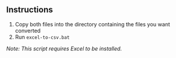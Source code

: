 Instructions
---

1. Copy both files into the directory containing the files you want converted
2. Run `excel-to-csv.bat`

*Note: This script requires Excel to be installed.*